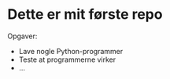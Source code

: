 # Dette er mit første repo

Opgaver:
  - Lave nogle Python-programmer
  - Teste at programmerne virker
  - ...
